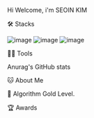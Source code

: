 Hi Welcome, i'm SEOIN KIM 

🛠️ Stacks

![image](https://github.com/seoinee/seoinee/assets/96633718/f92b5566-474c-40e9-ba9d-9275cee3b535)
![image](https://github.com/seoinee/seoinee/assets/96633718/ddbc1668-6f37-4ed8-9b03-4dbdad8e3a7a)
![image](https://github.com/seoinee/seoinee/assets/96633718/d24167d5-ddd3-4236-ae92-fd62259d4c6b)

       

💪🏼 Tools

     

Anurag's GitHub stats

🐱 About Me



🏅 Algorithm Gold Level.



🏆 Awards

